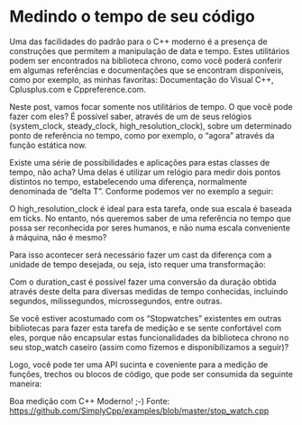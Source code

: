 # Medindo o tempo de seu código

Uma das facilidades do padrão para o C++ moderno é a presença de construções que permitem a manipulação de data e tempo. Estes utilitários podem ser encontrados na biblioteca chrono, como você poderá conferir em algumas referências e documentações que se encontram disponíveis, como por exemplo, as minhas favoritas: Documentação do Visual C++, Cplusplus.com e Cppreference.com.

Neste post, vamos focar somente nos utilitários de tempo. O que você pode fazer com eles? É possível saber, através de um de seus relógios (system_clock, steady_clock, high_resolution_clock), sobre um determinado ponto de referência no tempo, como por exemplo, o “agora” através da função estática now.

Existe uma série de possibilidades e aplicações para estas classes de tempo, não acha? Uma delas é utilizar um relógio para medir dois pontos distintos no tempo, estabelecendo uma diferença, normalmente denominada de “delta T”. Conforme podemos ver no exemplo a seguir:
<script src="https://gist.github.com/8e925e30cde7f8c2fa40"></script>

O high_resolution_clock é ideal para esta tarefa, onde sua escala é baseada em ticks. No entanto, nós queremos saber de uma referência no tempo que possa ser reconhecida por seres humanos, e não numa escala conveniente à máquina, não é mesmo?

Para isso acontecer será necessário fazer um cast da diferença com a unidade de tempo desejada, ou seja, isto requer uma transformação:
<script src="https://gist.github.com/931f7d9505b4ea82bcd1"></script>

Com o duration_cast é possível fazer uma conversão da duração obtida através deste delta para diversas medidas de tempo conhecidas, incluindo segundos, milissegundos, microssegundos, entre outras.

Se você estiver acostumado com os “Stopwatches” existentes em outras bibliotecas para fazer esta tarefa de medição e se sente confortável com eles, porque não encapsular estas funcionalidades da biblioteca chrono no seu stop_watch caseiro (assim como fizemos e disponibilizamos a seguir)?
<script src="https://gist.github.com/3c76023a5da2a2c92dd3"></script>

Logo, você pode ter uma API sucinta e coveniente para a medição de funções, trechos ou blocos de código, que pode ser consumida da seguinte maneira:
<script src="https://gist.github.com/fabiogaluppo/5ee7f21996fbc364506e"></script>

Boa medição com C++ Moderno! ;-)
Fonte: https://github.com/SimplyCpp/examples/blob/master/stop_watch.cpp